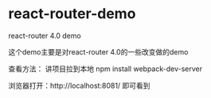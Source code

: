 # react-router-demo
react-router 4.0  demo


这个demo主要是对react-router 4.0的一些改变做的demo

查看方法：
讲项目拉到本地
npm install
webpack-dev-server

浏览器打开：http://localhost:8081/  即可看到
